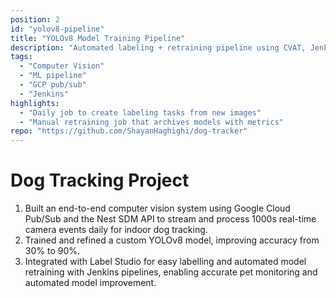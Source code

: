 ```yaml
---
position: 2
id: "yolov8-pipeline"
title: "YOLOv8 Model Training Pipeline"
description: "Automated labeling + retraining pipeline using CVAT, Jenkins, and YOLOv8 to iterate models per room."
tags:
  - "Computer Vision"
  - "ML pipeline"
  - "GCP pub/sub"
  - "Jenkins"
highlights:
  - "Daily job to create labeling tasks from new images"
  - "Manual retraining job that archives models with metrics"
repo: "https://github.com/ShayanHaghighi/dog-tracker"
---
```

# Dog Tracking Project
1. Built an end-to-end computer vision system using Google Cloud Pub/Sub and the Nest SDM API to stream and process 1000s real-time camera events daily for indoor dog tracking.
2. Trained and refined a custom YOLOv8 model, improving accuracy from 30% to 90%.
3. Integrated with Label Studio for easy labelling and automated model retraining with Jenkins pipelines, enabling accurate pet monitoring and automated model improvement.
